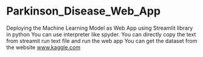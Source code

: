 # Parkinson_Disease_Web_App
Deploying the Machine Learning Model as Web App using Streamlit library in python
You can use interpreter like spyder.
You can directly copy the text from streamit run text file and run the web app
You can get the dataset from the website www.kaggle.com
